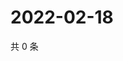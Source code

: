 # 2022-02-18

共 0 条

<!-- BEGIN WEIBO -->
<!-- 最后更新时间 Fri Feb 18 2022 03:11:14 GMT+0800 (China Standard Time) -->

<!-- END WEIBO -->
